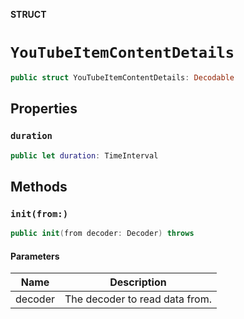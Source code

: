**STRUCT**

# `YouTubeItemContentDetails`

```swift
public struct YouTubeItemContentDetails: Decodable
```

## Properties
### `duration`

```swift
public let duration: TimeInterval
```

## Methods
### `init(from:)`

```swift
public init(from decoder: Decoder) throws
```

#### Parameters

| Name | Description |
| ---- | ----------- |
| decoder | The decoder to read data from. |